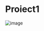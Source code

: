 # Proiect1

![image](https://user-images.githubusercontent.com/45994084/199345423-a5d59a67-47bf-45ab-921f-e1cd0b8c52eb.png)
